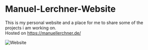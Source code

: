 # Manuel-Lerchner-Website

This is my personal website and a place for me to share some of the projects i am working on.\
Hosted on https://manuellerchner.de/

![Website](https://user-images.githubusercontent.com/54124311/127946125-9e0a70f4-6207-40b3-b892-9e7227ed1950.png)
